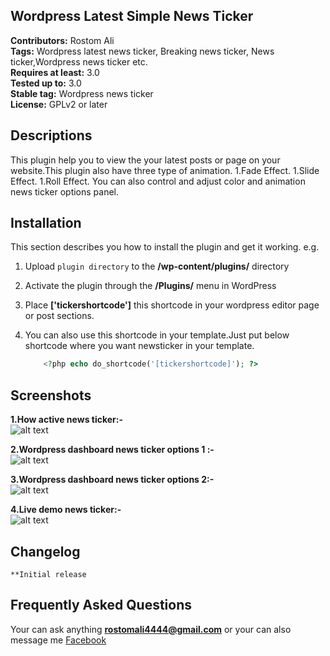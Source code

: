 ## Wordpress Latest Simple News Ticker 
**Contributors:** Rostom Ali \
**Tags:** Wordpress latest news ticker, Breaking news ticker, News ticker,Wordpress news ticker etc. \
**Requires at least:** 3.0 \
**Tested up to:** 3.0 \
**Stable tag:** Wordpress news ticker \
**License:** GPLv2 or later 

## Descriptions
This plugin help you to view the your latest posts or page on your website.This plugin also have three type of animation.
	1.Fade Effect.
	1.Slide Effect.
	1.Roll Effect.
You can also control and adjust color and animation news ticker options panel.

## Installation
This section describes you how to install the plugin and get it working.
	e.g.
	
1. Upload `plugin directory` to the **/wp-content/plugins/** directory
1. Activate the plugin through the **/Plugins/** menu in WordPress
1. Place **['tickershortcode']** this shortcode in your wordpress editor page or post sections.
1. You can also use this shortcode in your template.Just put below shortcode where you want newsticker in your template.

	```php
		<?php echo do_shortcode('[tickershortcode]'); ?>
	```

## Screenshots
**1.How active news ticker:-** \
![alt text](https://ps.w.org/latest-simple-news-ticker/assets/screenshot-1.png?rev=1692030 "How active news ticker")
	
**2.Wordpress dashboard news ticker options 1 :-** \
![alt text](https://ps.w.org/latest-simple-news-ticker/assets/screenshot-2.png?rev=1692030 "Wordpress dashboard news ticker options 1")
	
**3.Wordpress dashboard news ticker options 2:-** \
![alt text](https://ps.w.org/latest-simple-news-ticker/assets/screenshot-3.png?rev=1692030 "Wordpress dashboard news ticker options 2")
	
**4.Live demo news ticker:-** \
![alt text](https://ps.w.org/latest-simple-news-ticker/assets/screenshot-4.png?rev=1692030 "Live demo news ticker")

## Changelog
	**Initial release

## Frequently Asked Questions 
Your can ask anything **rostomali4444@gmail.com** 
or your can also message me <a href="http://www.facebook.com/engrrostomali">Facebook</a>
